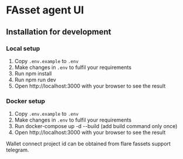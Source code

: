 # FAsset agent UI

## Installation for development

### Local setup
1. Copy `.env.example` to `.env`
2. Make changes in `.env` to fulfil your requirements
3. Run npm install
4. Run npm run dev
5. Open http://localhost:3000 with your browser to see the result

### Docker setup
1. Copy `.env.example` to `.env`
2. Make changes in `.env` to fulfil your requirements
3. Run docker-compose up -d --build (add build command only once)
4. Open http://localhost:3000 with your browser to see the result

Wallet connect project id can be obtained from flare fassets support telegram.
